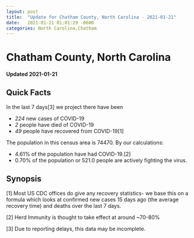 ```yaml
---
layout: post
title:  "Update for Chatham County, North Carolina - 2021-01-21"
date:   2021-01-21 01:01:29 -0600
categories: North Carolina,Chatham
---
```


# Chatham County, North Carolina
#### Updated 2021-01-21

## Quick Facts

In the last 7 days[3] we project there have been
- *224* new cases of COVID-19
- *2* people have died of COVID-19
- *49* people have recovered from COVID-19[1]

The population in this census area is 74470. By our calculations:
- 4.61% of the population have had COVID-19.[2]
- 0.70% of the population or 521.0 people are actively fighting the virus.

## Synopsis




[1] Most US CDC offices do give any recovery statistics- we base this on a formula which looks at confirmed new cases
15 days ago (the average recovery time) and deaths over the last 7 days.

[2] Herd Immunity is thought to take effect at around ~70-80%

[3] Due to reporting delays, this data may be incomplete.
 
    